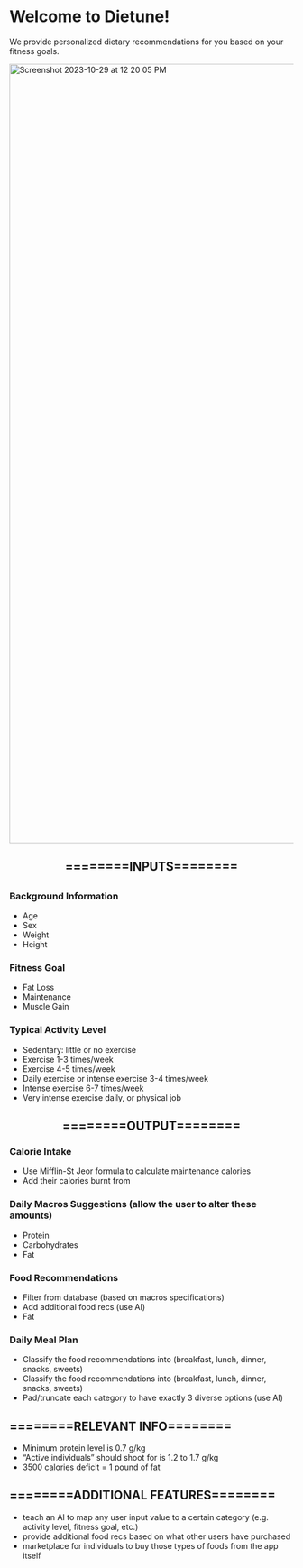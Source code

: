# Welcome to Dietune!

We provide personalized dietary recommendations for you based on your fitness goals. 

<img width="1382" alt="Screenshot 2023-10-29 at 12 20 05 PM" src="https://github.com/krinetic1234/Dietune/assets/56781484/e72a12b1-12eb-4da4-9f89-d9c9d1a685c4">

<center><h2>========INPUTS========<h2></center>
    
<h3>Background Information</h3>
<ul>
    <li> Age </li>
    <li> Sex </li>
    <li> Weight </li>
    <li> Height </li>
</ul>

<h3>Fitness Goal</h3>
<ul>
    <li> Fat Loss </li>
    <li> Maintenance </li>
    <li> Muscle Gain </li>
</ul>

<h3>Typical Activity Level</h3>
<ul>
    <li> Sedentary: little or no exercise </li>
    <li> Exercise 1-3 times/week </li>
    <li> Exercise 4-5 times/week </li>
    <li> Daily exercise or intense exercise 3-4 times/week </li>
    <li> Intense exercise 6-7 times/week </li>
    <li> Very intense exercise daily, or physical job </li>
</ul>


<center><h2>========OUTPUT========</h2></center>

<h3>Calorie Intake</h3>
<ul>
    <li> Use Mifflin-St Jeor formula to calculate maintenance calories </li>
    <li> Add their calories burnt from  </li>
</ul>

<h3>Daily Macros Suggestions (allow the user to alter these amounts)</h3>
<ul>
    <li> Protein </li>
    <li> Carbohydrates </li>
    <li> Fat </li>
</ul>

<h3>Food Recommendations</h3>
<ul>
    <li> Filter from database (based on macros specifications) </li>
    <li> Add additional food recs (use AI) </li>
    <li> Fat </li>
</ul>

<h3>Daily Meal Plan</h3>
<ul>
    <li> Classify the food recommendations into (breakfast, lunch, dinner, snacks, sweets) </li>
    <li> Classify the food recommendations into (breakfast, lunch, dinner, snacks, sweets) </li>
    <li> Pad/truncate each category to have exactly 3 diverse options (use AI) </li>
</ul>

<h2>========RELEVANT INFO========</h2>

<ul>
    <li> Minimum protein level is 0.7 g/kg </li>
    <li> “Active individuals” should shoot for is 1.2 to 1.7 g/kg </li>
    <li> 3500 calories deficit = 1 pound of fat </li>
</ul>

<h2>========ADDITIONAL FEATURES========</h2>

<ul>
    <li> teach an AI to map any user input value to a certain category (e.g. activity level, fitness goal, etc.) </li>
    <li> provide additional food recs based on what other users have purchased </li>
    <li> marketplace for individuals to buy those types of foods from the app itself </li>
</ul>
